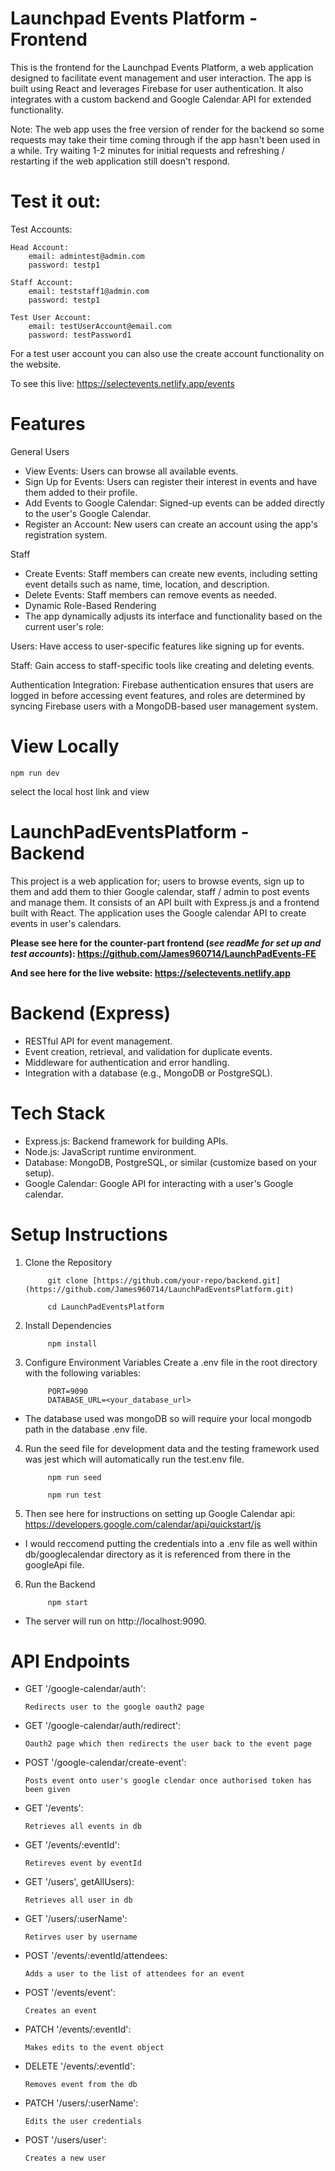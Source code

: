 # Launchpad Events Platform - Frontend

This is the frontend for the Launchpad Events Platform, a web application designed to facilitate event management and user interaction. The app is built using React and leverages Firebase for user authentication. It also integrates with a custom backend and Google Calendar API for extended functionality.

Note: The web app uses the free version of render for the backend so some requests may take their time coming through if the app hasn't been used in a while. Try waiting 1-2 minutes for initial requests and refreshing / restarting if the web application still doesn't respond. 


# Test it out:

Test Accounts: 

    Head Account:
        email: admintest@admin.com 
        password: testp1

    Staff Account:
        email: teststaff1@admin.com 
        password: testp1
        
    Test User Account:
        email: testUserAccount@email.com
        password: testPassword1

For a test user account you can also use the create account functionality on the website.

To see this live: https://selectevents.netlify.app/events 

# Features

General Users

- View Events: Users can browse all available events.
- Sign Up for Events: Users can register their interest in events and have them added to their profile.
- Add Events to Google Calendar: Signed-up events can be added directly to the user's Google Calendar.
- Register an Account: New users can create an account using the app's registration system.

Staff

- Create Events: Staff members can create new events, including setting event details such as name, time, location, and description.
- Delete Events: Staff members can remove events as needed.
- Dynamic Role-Based Rendering
- The app dynamically adjusts its interface and functionality based on the current user's role:

Users: Have access to user-specific features like signing up for events.

Staff: Gain access to staff-specific tools like creating and deleting events.

Authentication Integration: Firebase authentication ensures that users are logged in before accessing event features, and roles are determined by syncing Firebase users with a MongoDB-based user management system.


# View Locally

    npm run dev

  select the local host link and view


# LaunchPadEventsPlatform - Backend

This project is a web application for; users to browse events, sign up to them and add them to thier Google calendar, staff / admin to post events and manage them. It consists of an API built with Express.js and a frontend built with React. The application uses the Google calendar API to create events in user's calendars.

**Please see here for the counter-part frontend (_see readMe for set up and test accounts_): https://github.com/James960714/LaunchPadEvents-FE**

**And see here for the live website: https://selectevents.netlify.app**

# Backend (Express)
- RESTful API for event management.
- Event creation, retrieval, and validation for duplicate events.
- Middleware for authentication and error handling.
- Integration with a database (e.g., MongoDB or PostgreSQL).


# Tech Stack
- Express.js: Backend framework for building APIs.
- Node.js: JavaScript runtime environment.
- Database: MongoDB, PostgreSQL, or similar (customize based on your setup).
- Google Calendar: Google API for interacting with a user's Google calendar.


# Setup Instructions

1. Clone the Repository

            git clone [https://github.com/your-repo/backend.git](https://github.com/James960714/LaunchPadEventsPlatform.git)
   
            cd LaunchPadEventsPlatform
   
3. Install Dependencies

            npm install

4. Configure Environment Variables Create a .env file in the root directory with the following variables:

            PORT=9090
            DATABASE_URL=<your_database_url>

- The database used was mongoDB so will require your local mongodb path in the database .env file.

4. Run the seed file for development data and the testing framework used was jest which will automatically run the test.env file. 
     
            npm run seed
                  
            npm run test

5. Then see here for instructions on setting up Google Calendar api: https://developers.google.com/calendar/api/quickstart/js

- I would reccomend putting the credentials into a .env file as well within db/googlecalendar directory as it is referenced from there in the googleApi file. 


6. Run the Backend

            npm start

- The server will run on http://localhost:9090.

# API Endpoints

- GET    '/google-calendar/auth':

      Redirects user to the google oauth2 page

- GET    '/google-calendar/auth/redirect':

      Oauth2 page which then redirects the user back to the event page

- POST   '/google-calendar/create-event':

      Posts event onto user's google clendar once authorised token has been given

- GET    '/events':

      Retrieves all events in db

- GET    '/events/:eventId':

      Retireves event by eventId

- GET    '/users', getAllUsers):

      Retrieves all user in db

- GET    '/users/:userName':

      Retirves user by username

- POST   '/events/:eventId/attendees:

      Adds a user to the list of attendees for an event

- POST   '/events/event':

      Creates an event

- PATCH  '/events/:eventId':

      Makes edits to the event object

- DELETE '/events/:eventId':

      Removes event from the db

- PATCH  '/users/:userName':

      Edits the user credentials

- POST   '/users/user':

      Creates a new user

